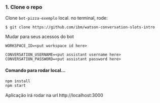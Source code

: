 
### 1. Clone o repo

Clone `bot-pizza-exemplo` local. no terminal, rode:

  `$ git clone https://github.com/ibm/watson-conversation-slots-intro`


Mudar para seus acessos do bot
```
WORKSPACE_ID=<put workspace id here>

CONVERSATION_USERNAME=<put assistant username here>
CONVERSATION_PASSWORD=<put assistant password here>
```

#### Comando para rodar local...

```bash
npm install
npm start
```

Aplicação irá rodar na url http://localhost:3000